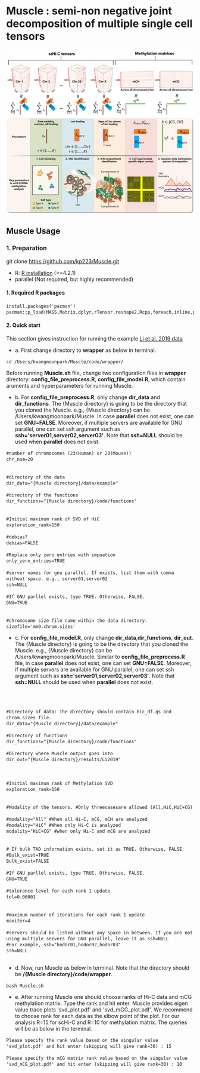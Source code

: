 # Muscle : semi-non negative joint decomposition of multiple single cell tensors
![Muscle diagram](/figures/Figure_intro.jpg)

## Muscle Usage

### 1. Preparation

git clone https://github.com/kp223/Muscle.git

-   R: [R installation](https://www.r-project.org)  (>=4.2.1)
-   parallel (Not required, but highly recommended)

#### 1. Required R packages

```
install.packages('pacman')
pacman::p_load(MASS,Matrix,dplyr,rTensor,reshape2,Rcpp,foreach,inline,parallel,doParallel,RSpectra,qs,gtools)
```


#### 2. Quick start
This section gives instruction for running the example [Li et al. 2019 data](https://www.nature.com/articles/s41592-019-0502-z) 



- a. First change directory to **wrapper** as below in terminal.

```
cd /Users/kwangmoonpark/Muscle/code/wrapper/
```


Before running **Muscle.sh** file, change two configuration files in **wrapper** directory: **config_file_preprocess.R**, **config_file_model.R**, which contain aruments and 
hyperparameters for running Muscle.


- b. For **config_file_preprocess.R**, only change **dir_data** and **dir_functions**. The {Muscle directory} is going to be the directory that you cloned the Muscle. e.g., 
{Muscle directory} can be /Users/kwangmoonpark/Muscle. In case **parallel** does not exist, one can set **GNU=FALSE**. Moreover, if multiple servers are available for GNU 
parallel, one can set ssh argument such as **ssh='server01,server02,server03'**. Note that **ssh=NULL** should be used when **parallel** does not exist.




```
#number of chromosomes (23(Human) or 20(Mouse))
chr_num=20


#directory of the data
dir_data="{Muscle directory}/data/example"

#directory of the functions
dir_functions="{Muscle directory}/code/functions"


#Initial maximum rank of SVD of HiC
exploration_rank=150

#debias?
debias=FALSE

#Replace only zero entries with impuation
only_zero_entries=TRUE

#server names for gnu parallel. If exists, list them with comma without space. e.g., server01,server02
ssh=NULL

#If GNU parllel exists, type TRUE. Otherwise, FALSE. 
GNU=TRUE


#chromosome size file name within the data directory.
sizefile='mm9.chrom.sizes'

```




- c. For **config_file_model.R**, only change **dir_data**,**dir_functions**, **dir_out**. The {Muscle directory} is going to be the directory that you cloned the Muscle. e.g., 
{Muscle directory} can be /Users/kwangmoonpark/Muscle. Similar to **config_file_preprocess.R** file, in case **parallel** does not exist, one can set **GNU=FALSE**. Moreover, if 
multiple servers are available for GNU parallel, one can set ssh argument such as **ssh='server01,server02,server03'**. Note that **ssh=NULL** should be used when **parallel** 
does not exist.





```



#Directory of data: The directory should contain hic_df.qs and chrom.sizes file.
dir_data="{Muscle directory}/data/example"

#Directory of functions
dir_functions="{Muscle directory}/code/functions"

#Directory where Muscle output goes into
dir_out="{Muscle directory}/results/Li2019"



#Initial maximum rank of Methylation SVD
exploration_rank=150


#Modality of the tensors. #Only threecasesare allowed (All,HiC,HiC+CG)

#modality="All" #When all Hi-C, mCG, mCH are analyzed
#modality="HiC" #When only Hi-C is analyzed
modality="HiC+CG" #when only Hi-C and mCG are analyzed


# If bulk TAD information exists, set it as TRUE. Otherwise, FALSE
#Bulk_exist=TRUE
Bulk_exist=FALSE

#If GNU parllel exists, type TRUE. Otherwise, FALSE. 
GNU=TRUE

#tolerance level for each rank 1 update 
tol=0.00001


#maximum number of iterations for each rank 1 update
maxiter=4

#servers should be listed without any space in between. If you are not using multiple servers for GNU parallel, leave it as ssh=NULL
#For example, ssh="hodor01,hodor02,hodor03"
ssh=NULL


```




- d. Now, run Muscle as below in terminal. Note that the directory should be **/{Muscle directory}/code/wrapper**.




```
bash Muscle.sh
```



- e. After running Muscle one should choose ranks of Hi-C data and mCG methylation matrix. Type the rank and hit enter. Muscle provides eigen value trace plots 'svd_plot.pdf' 
and 'svd_mCG_plot.pdf'. We recommend to choose rank for each data as the elbow point of the plot. For our analysis R=15 for scHi-C and R=10 for methylation matrix. The queries 
will be as below in the terminal.


```
Please specify the rank value based on the singular value 'svd_plot.pdf' and hit enter (skipping will give rank=30) : 15

Please specify the mCG matrix rank value based on the singular value 'svd_mCG_plot.pdf' and hit enter (skipping will give rank=30) : 10

```
